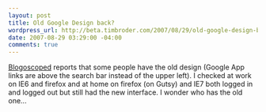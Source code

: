 ```yaml
--- 
layout: post
title: Old Google Design back?
wordpress_url: http://beta.timbroder.com/2007/08/29/old-google-design-back/
date: 2007-08-29 03:29:00 -04:00
comments: true
---
```

<a href="http://blogoscoped.com/archive/2007-08-27.html#n55">Blogoscoped</a> reports that some people have the old design (Google App
links are above the search bar instead of the upper left).  I checked at
work on IE6 and firefox and at home on firefox (on Gutsy) and IE7 both logged in
and logged out but still had the new interface.  I wonder who has the
old one...
